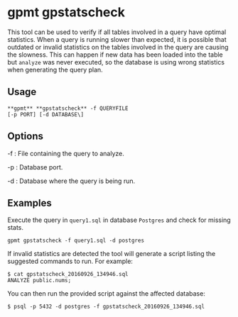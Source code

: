 # gpmt gpstatscheck 

This tool can be used to verify if all tables involved in a query have optimal statistics. When a query is running slower than expected, it is possible that outdated or invalid statistics on the tables involved in the query are causing the slowness. This can happen if new data has been loaded into the table but `analyze` was never executed, so the database is using wrong statistics when generating the query plan.

## Usage 

```
**gpmt** **gpstatscheck** -f QUERYFILE
[-p PORT] [-d DATABASE\] 
```

## Options 

-f
:   File containing the query to analyze.

-p
:   Database port.

-d
:   Database where the query is being run.

## Examples 

Execute the query in `query1.sql` in database `Postgres` and check for missing stats.

```
gpmt gpstatscheck -f query1.sql -d postgres
```

If invalid statistics are detected the tool will generate a script listing the suggested commands to run. For example:

```
$ cat gpstatscheck_20160926_134946.sql
ANALYZE public.nums;
```

You can then run the provided script against the affected database:

```
$ psql -p 5432 -d postgres -f gpstatscheck_20160926_134946.sql
```

